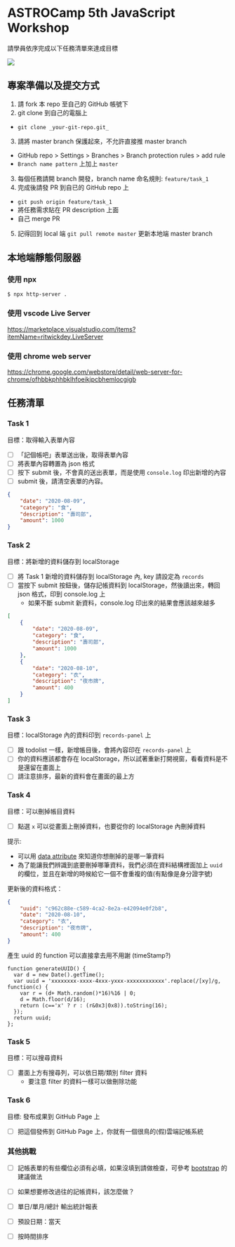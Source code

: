 # ASTROCamp 5th JavaScript Workshop

請學員依序完成以下任務清單來達成目標

![](https://github.com/spreered/js_5_workshop_wallet/blob/master/5xWallet.gif?raw=true)

## 專案準備以及提交方式

1. 請 fork 本 repo 至自己的 GitHub 帳號下
2. git clone 到自己的電腦上

- `git clone _your-git-repo.git_`

3. 請將 master branch 保護起來，不允許直接推 master branch

- GitHub repo > Settings > Branches > Branch protection rules > add rule
- `Branch name pattern` 上加上 `master`

3. 每個任務請開 branch 開發，branch name 命名規則: `feature/task_1`
4. 完成後請發 PR 到自已的 GitHub repo 上

- `git push origin feature/task_1`
- 將任務需求貼在 PR description 上面
- 自己 merge PR

5. 記得回到 local 端 `git pull remote master` 更新本地端 master branch

## 本地端靜態伺服器

### 使用 npx

```
$ npx http-server .
```

### 使用 vscode Live Server

https://marketplace.visualstudio.com/items?itemName=ritwickdey.LiveServer

### 使用 chrome web server

https://chrome.google.com/webstore/detail/web-server-for-chrome/ofhbbkphhbklhfoeikjpcbhemlocgigb

## 任務清單

### Task 1

目標：取得輸入表單內容

- [ ] 「記個帳吧」表單送出後，取得表單內容
- [ ] 將表單內容轉置為 json 格式
- [ ] 按下 submit 後，不會真的送出表單，而是使用 `console.log` 印出新增的內容
- [ ] submit 後，請清空表單的內容。

```json
{
	"date": "2020-08-09",
	"category": "食",
	"description": "壽司郎",
	"amount": 1000
}
```

### Task 2

目標：將新增的資料儲存到 localStorage

- [ ] 將 Task 1 新增的資料儲存到 localStorage 內, key 請設定為 `records`
- [ ] 當按下 submit 按鈕後，儲存記帳資料到 localStorage，然後讀出來，轉回 json 格式，印到 console.log 上
  - 如果不斷 submit 新資料，console.log 印出來的結果會應該越來越多

```json
[
	{
		"date": "2020-08-09",
		"category": "食",
		"description": "壽司郎",
		"amount": 1000
	},
	{
		"date": "2020-08-10",
		"category": "衣",
		"description": "夜市牌",
		"amount": 400
	}
]
```

### Task 3

目標：localStorage 內的資料印到 `records-panel` 上

- [ ] 跟 todolist 一樣，新增帳目後，會將內容印在 `records-panel` 上
- [ ] 你的資料應該都會存在 localStorage，所以試著重新打開視窗，看看資料是不是還留在畫面上
- [ ] 請注意排序，最新的資料會在畫面的最上方

### Task 4

目標：可以刪掉帳目資料

- [ ] 點選 `x` 可以從畫面上刪掉資料，也要從你的 localStorage 內刪掉資料

提示:

- 可以用 [data attribute](https://developer.mozilla.org/en-US/docs/Learn/HTML/Howto/Use_data_attributes) 來知道你想刪掉的是哪一筆資料
- 為了能讓我們辨識到底要刪掉哪筆資料，我們必須在資料結構裡面加上 `uuid` 的欄位，並且在新增的時候給它一個不會重複的值(有點像是身分證字號)

更新後的資料格式：

```json
{
	"uuid": "c962c88e-c589-4ca2-8e2a-e42094e0f2b8",
	"date": "2020-08-10",
	"category": "衣",
	"description": "夜市牌",
	"amount": 400
}
```

產生 uuid 的 function 可以直接拿去用不用謝
(timeStamp?)

```
function generateUUID() {
  var d = new Date().getTime();
  var uuid = 'xxxxxxxx-xxxx-4xxx-yxxx-xxxxxxxxxxxx'.replace(/[xy]/g, function(c) {
    var r = (d+ Math.random()*16)%16 | 0;
    d = Math.floor(d/16);
    return (c=='x' ? r : (r&0x3|0x8)).toString(16);
  });
  return uuid;
};
```

### Task 5

目標：可以搜尋資料

- [ ] 畫面上方有搜尋列，可以依日期/類別 filter 資料
  - 要注意 filter 的資料一樣可以做刪除功能

### Task 6

目標: 發布成果到 GitHub Page 上

- [ ] 把這個發佈到 GitHub Page 上，你就有一個很鳥的(假)雲端記帳系統

### 其他挑戰

- [ ] 記帳表單的有些欄位必須有必填，如果沒填到請做檢查，可參考 [bootstrap](https://getbootstrap.com/docs/4.5/components/forms/#browser-defaults) 的建議做法
- [ ] 如果想要修改過往的記帳資料，該怎麼做？

- [ ] 單日/單月/總計 輸出統計報表
- [ ] 預設日期：當天
- [ ] 按時間排序
